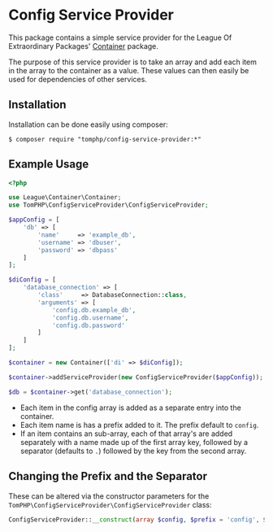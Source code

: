 Config Service Provider
=======================

This package contains a simple service provider for the League Of Extraordinary
Packages' [Container](https://github.com/thephpleague/container) package.

The purpose of this service provider is to take an array and add each item in
the array to the container as a value. These values can then easily be used for
dependencies of other services.

Installation
------------

Installation can be done easily using composer:

```
$ composer require "tomphp/config-service-provider:*"
```

Example Usage
-------------

```php
<?php

use League\Container\Container;
use TomPHP\ConfigServiceProvider\ConfigServiceProvider;

$appConfig = [
    'db' => [
        'name'     => 'example_db',
        'username' => 'dbuser',
        'password' => 'dbpass'
    ]
];

$diConfig = [
    'database_connection' => [
        'class'     => DatabaseConnection::class,
        'arguments' => [
            'config.db.example_db',
            'config.db.username',
            'config.db.password'
        ]
    ]
];

$container = new Container(['di' => $diConfig]);

$container->addServiceProvider(new ConfigServiceProvider($appConfig));

$db = $container->get('database_connection');
```

* Each item in the config array is added as a separate entry into the container.
* Each item name is has a prefix added to it. The prefix default to `config`.
* If an item contains an sub-array, each of that array's are added separately
with a name made up of the first array key, followed by a separator (defaults
to `.`) followed by the key from the second array.

Changing the Prefix and the Separator
-------------------------------------

These can be altered via the constructor parameters for the
`TomPHP\ConfigServiceProvider\ConfigServiceProvider` class:

```php
ConfigServiceProvider::__construct(array $config, $prefix = 'config', $separator = '.')
```

